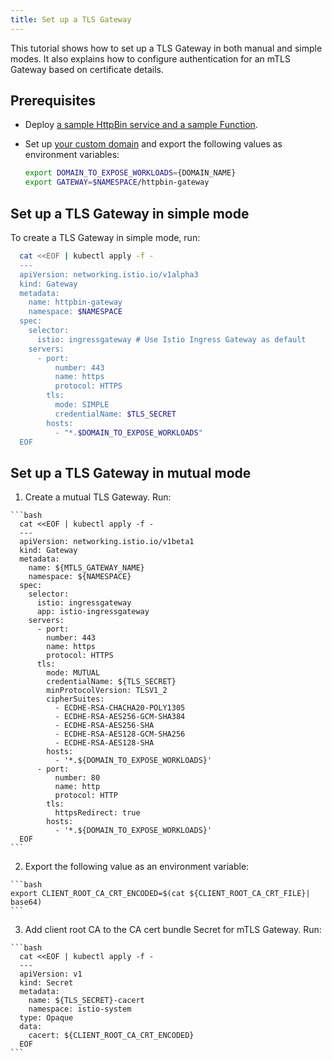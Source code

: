 ```yaml
---
title: Set up a TLS Gateway
---
```


This tutorial shows how to set up a TLS Gateway in both manual and simple modes. It also explains how to configure authentication for an mTLS Gateway based on certificate details.

## Prerequisites

* Deploy [a sample HttpBin service and a sample Function](./apix-01-create-workload.md).
* Set up [your custom domain](./apix-02-setup-custom-domain-for-workload.md) and export the following values as environment variables:

  ```bash
  export DOMAIN_TO_EXPOSE_WORKLOADS={DOMAIN_NAME}
  export GATEWAY=$NAMESPACE/httpbin-gateway
  ```
   
## Set up a TLS Gateway in simple mode

To create a TLS Gateway in simple mode, run:

  ```bash
    cat <<EOF | kubectl apply -f -
    ---
    apiVersion: networking.istio.io/v1alpha3
    kind: Gateway
    metadata:
      name: httpbin-gateway
      namespace: $NAMESPACE
    spec:
      selector:
        istio: ingressgateway # Use Istio Ingress Gateway as default
      servers:
        - port:
            number: 443
            name: https
            protocol: HTTPS
          tls:
            mode: SIMPLE
            credentialName: $TLS_SECRET
          hosts:
            - "*.$DOMAIN_TO_EXPOSE_WORKLOADS"
    EOF        
  ```
    
## Set up a TLS Gateway in mutual mode
  
  1. Create a mutual TLS Gateway. Run:
    
    ```bash
      cat <<EOF | kubectl apply -f -
      ---
      apiVersion: networking.istio.io/v1beta1
      kind: Gateway
      metadata:
        name: ${MTLS_GATEWAY_NAME}
        namespace: ${NAMESPACE}
      spec:
        selector:
          istio: ingressgateway
          app: istio-ingressgateway
        servers:
          - port:
            number: 443
            name: https
            protocol: HTTPS
          tls:
            mode: MUTUAL
            credentialName: ${TLS_SECRET}
            minProtocolVersion: TLSV1_2
            cipherSuites:
              - ECDHE-RSA-CHACHA20-POLY1305
              - ECDHE-RSA-AES256-GCM-SHA384
              - ECDHE-RSA-AES256-SHA
              - ECDHE-RSA-AES128-GCM-SHA256
              - ECDHE-RSA-AES128-SHA
            hosts:
              - '*.${DOMAIN_TO_EXPOSE_WORKLOADS}'
          - port:
              number: 80
              name: http
              protocol: HTTP
            tls:
              httpsRedirect: true
            hosts:
              - '*.${DOMAIN_TO_EXPOSE_WORKLOADS}'
      EOF
    ```
  2. Export the following value as an environment variable:

    ```bash
    export CLIENT_ROOT_CA_CRT_ENCODED=$(cat ${CLIENT_ROOT_CA_CRT_FILE}| base64)
    ```

  3. Add client root CA to the CA cert bundle Secret for mTLS Gateway. Run:

    ```bash
      cat <<EOF | kubectl apply -f -
      ---
      apiVersion: v1
      kind: Secret
      metadata:
        name: ${TLS_SECRET}-cacert
        namespace: istio-system
      type: Opaque
      data:
        cacert: ${CLIENT_ROOT_CA_CRT_ENCODED}
      EOF
    ```